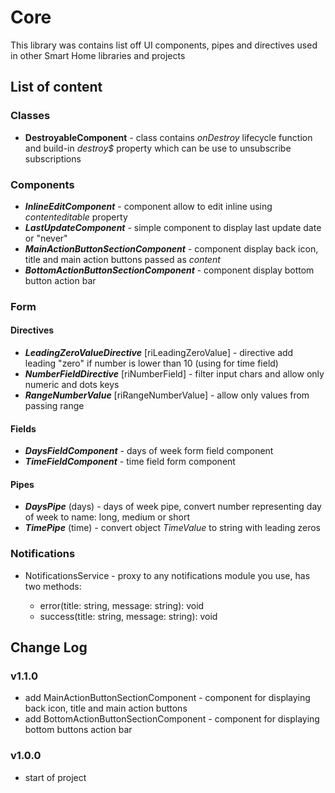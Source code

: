 # Core

This library was contains list off UI components, pipes and directives used in other Smart Home libraries and projects

## List of content

### Classes

- __DestroyableComponent__ - class contains _onDestroy_ lifecycle function and build-in _destroy$_ property which can be use to unsubscribe subscriptions

### Components

- ___InlineEditComponent___ - component allow to edit inline using _contenteditable_ property
- ___LastUpdateComponent___ - simple component to display last update date or "never"
- ___MainActionButtonSectionComponent___ - component display back icon, title and main action buttons passed as _content_
- ___BottomActionButtonSectionComponent___ - component display bottom button action bar  

### Form

#### Directives

- ___LeadingZeroValueDirective___ [riLeadingZeroValue] - directive add leading "zero" if number is lower than 10 (using for time field)
- ___NumberFieldDirective___ [riNumberField] - filter input chars and allow only numeric and dots keys
- ___RangeNumberValue___ [riRangeNumberValue] - allow only values from passing range

#### Fields

- ___DaysFieldComponent___ - days of week form field component
- ___TimeFieldComponent___ - time field form component

#### Pipes

- ___DaysPipe___ (days) - days of week pipe, convert number representing day of week to name: long, medium or short
- ___TimePipe___ (time) - convert object _TimeValue_ to string with leading zeros

### Notifications

- NotificationsService - proxy to any notifications module you use, has two methods:

     - error(title: string, message: string): void 
     - success(title: string, message: string): void
     
## Change Log

### v1.1.0

- add MainActionButtonSectionComponent - component for displaying back icon, title and main action buttons
- add BottomActionButtonSectionComponent - component for displaying bottom buttons action bar

### v1.0.0

- start of project  
